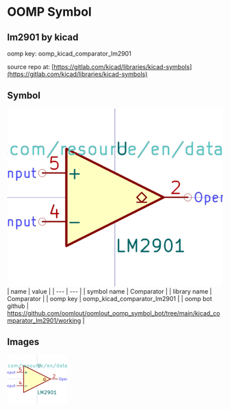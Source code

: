 # OOMP Symbol  
## lm2901  by kicad  
  
oomp key: oomp_kicad_comparator_lm2901  
  
source repo at: [https://gitlab.com/kicad/libraries/kicad-symbols](https://gitlab.com/kicad/libraries/kicad-symbols)  
## Symbol  
  
[![working.png](working_600.png)](working.png)  
| name | value | 
| --- | --- | 
| symbol name | Comparator | 
| library name | Comparator | 
| oomp key | oomp_kicad_comparator_lm2901 | 
| oomp bot github | https://github.com/oomlout/oomlout_oomp_symbol_bot/tree/main/kicad_comparator_lm2901/working | 
## Images  
  
[![working.png](working_140.png)](working.png)  
